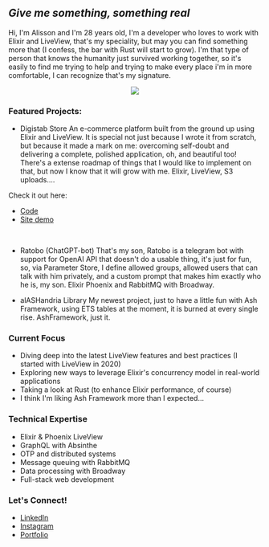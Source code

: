 
## <i>Give me something, something real</i>

Hi, I'm Alisson and I'm 28 years old, I'm a developer who loves to work with Elixir and LiveView, that's my speciality, but may you can find something more that (I confess, the bar with Rust will start to grow).
I'm that type of person that knows the humanity just survived working together, so it's easily to find me trying to help and trying to make every place i'm in more comfortable, I can recognize that's my signature.


<div align="center"> 
<a href="https://github.com/anuraghazra/github-readme-stats">
  <img align="center" src="https://github-readme-stats.vercel.app/api/top-langs/?username=ali1ariel&layout=compact&theme=midnight-purple&hide=css,java" />
</a>
</div>


###  Featured Projects: 

* Digistab Store
An e-commerce platform built from the ground up using Elixir and LiveView. It is special not just because I wrote it from scratch, but because it made a mark on me: overcoming self-doubt and delivering a complete, polished application, oh, and beautiful too! There's a extense roadmap of things that I would like to implement on that, but now I know that it will grow with me. Elixir, LiveView, S3 uploads....


Check it out here: 
- [Code](https://github.com/AlissonMachadoDev/digistab-store)
- [Site demo](https://digistab-store.alissonmachado.dev)
<br/>

* Ratobo (ChatGPT-bot)
  That's my son, Ratobo is a telegram bot with support for OpenAI API that doesn't do a usable thing, it's just for fun, so, via Parameter Store, I define allowed groups, allowed users that can talk with him privately, and a custom prompt that makes him exactly who he is, my son. Elixir Phoenix and RabbitMQ with Broadway.

* alASHandria Library
  My newest project, just to have a little fun with Ash Framework, using ETS tables at the moment, it is burned at every single rise. AshFramework, just it.

###  Current Focus

-  Diving deep into the latest LiveView features and best practices (I started with LiveView in 2020)
-  Exploring new ways to leverage Elixir's concurrency model in real-world applications
-  Taking a look at Rust (to enhance Elixir performance, of course)
-  I think I'm liking Ash Framework more than I expected...

###  Technical Expertise

- Elixir & Phoenix LiveView
- GraphQL with Absinthe
- OTP and distributed systems
- Message queuing with RabbitMQ
- Data processing with Broadway
- Full-stack web development

###  Let's Connect!

-  [LinkedIn](https://www.linkedin.com/in/alisson-machado/)
-  [Instagram](https://www.instagram.com/ali1ariel/)
-  [Portfolio](https://alissonmachado.dev)
